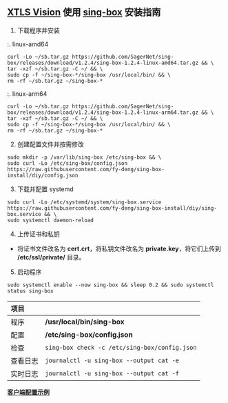 ## [XTLS Vision](https://github.com/XTLS/Xray-core/discussions/1295) 使用 [sing-box](https://github.com/SagerNet/sing-box) 安装指南

1. 下载程序并安装

:. linux-amd64

```
curl -Lo ~/sb.tar.gz https://github.com/SagerNet/sing-box/releases/download/v1.2.4/sing-box-1.2.4-linux-amd64.tar.gz && \
tar -xzf ~/sb.tar.gz -C ~/ && \
sudo cp -f ~/sing-box-*/sing-box /usr/local/bin/ && \
rm -rf ~/sb.tar.gz ~/sing-box-*
```

:. linux-arm64

```
curl -Lo ~/sb.tar.gz https://github.com/SagerNet/sing-box/releases/download/v1.2.4/sing-box-1.2.4-linux-arm64.tar.gz && \
tar -xzf ~/sb.tar.gz -C ~/ && \
sudo cp -f ~/sing-box-*/sing-box /usr/local/bin/ && \
rm -rf ~/sb.tar.gz ~/sing-box-*
```

2. 创建配置文件并按需修改

```
sudo mkdir -p /var/lib/sing-box /etc/sing-box && \
sudo curl -Lo /etc/sing-box/config.json https://raw.githubusercontent.com/fy-deng/sing-box-install/diy/config.json
```

3. 下载并配置 systemd

```
sudo curl -Lo /etc/systemd/system/sing-box.service https://raw.githubusercontent.com/fy-deng/sing-box-install/diy/sing-box.service && \
sudo systemctl daemon-reload
```

4. 上传证书和私钥

- 将证书文件改名为 **cert.crt**，将私钥文件改名为 **private.key**，将它们上传到 **/etc/ssl/private/** 目录。

5. 启动程序

```
sudo systemctl enable --now sing-box && sleep 0.2 && sudo systemctl status sing-box
```

| 项目 | |
| :--- | :--- |
| 程序 | **/usr/local/bin/sing-box** |
| 配置 | **/etc/sing-box/config.json** |
| 检查 | `sing-box check -c /etc/sing-box/config.json` |
| 查看日志 | `journalctl -u sing-box --output cat -e` |
| 实时日志 | `journalctl -u sing-box --output cat -f` |

[**客户端配置示例**](https://github.com/chika0801/sing-box-examples/blob/main/VLESS-XTLS-Vision/config_client.json)
